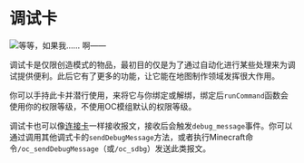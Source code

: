 # 调试卡

![等等，如果我…… 啊——](item:OpenComputers:item@73)

调试卡是仅限创造模式的物品，最初目的仅是为了通过自动化进行某些处理来为调试提供便利。此后它有了更多的功能，让它能在地图制作领域发挥很大作用。

你可以手持此卡并潜行使用，来将它与你绑定或解绑，绑定后`runCommand`函数会使用你的权限等级，不使用OC模组默认的权限等级。

调试卡也可以像[连接卡](linkedCard.md)一样接收报文，接收后会触发`debug_message`事件。你可以通过调用其他调式卡的`sendDebugMessage`方法，或者执行Minecraft命令`/oc_sendDebugMessage`（或`/oc_sdbg`）发送此类报文。
